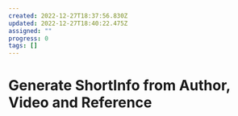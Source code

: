 ```yaml
---
created: 2022-12-27T18:37:56.830Z
updated: 2022-12-27T18:40:22.475Z
assigned: ""
progress: 0
tags: []
---
```


# Generate ShortInfo from Author, Video and Reference
